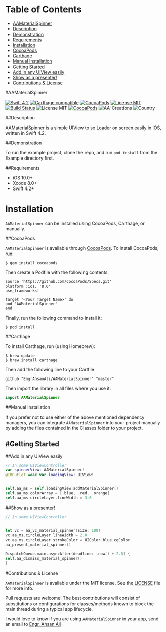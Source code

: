 # Table of Contents

- [AAMaterialSpinner](#section-id-4)
- [Description](#section-id-10)
- [Demonstration](#section-id-16)
- [Requirements](#section-id-26)
- [Installation](#section-id-32)
- [CocoaPods](#section-id-37)
- [Carthage](#section-id-63)
- [Manual Installation](#section-id-82)
- [Getting Started](#section-id-87)
- [Add in any UIView easily](#section-id-90)
- [Show as a presenter!](#section-id-104)
- [Contributions & License](#section-id-156)


<div id='section-id-4'/>

#AAMaterialSpinner


[![Swift 4.2](https://img.shields.io/badge/Swift-4.2-orange.svg?style=flat)](https://developer.apple.com/swift/) [![Carthage compatible](https://img.shields.io/badge/Carthage-compatible-4BC51D.svg?style=flat)](https://github.com/Carthage/Carthage) [![CocoaPods](https://img.shields.io/cocoapods/v/AAMaterialSpinner.svg)](http://cocoadocs.org/docsets/AAMaterialSpinner) [![License MIT](https://img.shields.io/badge/License-MIT-blue.svg?style=flat)](https://github.com/Carthage/Carthage) [![Build Status](https://travis-ci.org/EngrAhsanAli/AAMaterialSpinner.svg?branch=master)](https://travis-ci.org/EngrAhsanAli/AAMaterialSpinner) 
![License MIT](https://img.shields.io/github/license/mashape/apistatus.svg) [![CocoaPods](https://img.shields.io/cocoapods/p/AAMaterialSpinner.svg)]()
![AA-Creations](https://img.shields.io/badge/AA-Creations-green.svg)
![Country](https://img.shields.io/badge/Made%20with%20%E2%9D%A4-pakistan-green.svg)


<div id='section-id-10'/>

##Description


AAMaterialSpinner is a simple UIView to so Loader on screen easily in iOS, written in Swift 4.2.


<div id='section-id-16'/>

##Demonstration


To run the example project, clone the repo, and run `pod install` from the Example directory first.


<div id='section-id-26'/>

##Requirements

- iOS 10.0+
- Xcode 8.0+
- Swift 4.2+

<div id='section-id-32'/>

# Installation

`AAMaterialSpinner` can be installed using CocoaPods, Carthage, or manually.


<div id='section-id-37'/>

##CocoaPods

`AAMaterialSpinner` is available through [CocoaPods](http://cocoapods.org). To install CocoaPods, run:

`$ gem install cocoapods`

Then create a Podfile with the following contents:

```
source 'https://github.com/CocoaPods/Specs.git'
platform :ios, '8.0'
use_frameworks!

target '<Your Target Name>' do
pod 'AAMaterialSpinner'
end

```

Finally, run the following command to install it:
```
$ pod install
```



<div id='section-id-63'/>

##Carthage

To install Carthage, run (using Homebrew):
```
$ brew update
$ brew install carthage
```
Then add the following line to your Cartfile:

```
github "EngrAhsanAli/AAMaterialSpinner" "master"
```

Then import the library in all files where you use it:
```swift
import AAMaterialSpinner
```


<div id='section-id-82'/>

##Manual Installation

If you prefer not to use either of the above mentioned dependency managers, you can integrate `AAMaterialSpinner` into your project manually by adding the files contained in the Classes folder to your project.


<div id='section-id-87'/>

#Getting Started
----------

<div id='section-id-90'/>

##Add in any UIView easily

```swift
// In some UIViewController
var spinnerView: AAMaterialSpinner!
@IBOutlet weak var loadingView: UIView!


self.aa_ms = self.loadingView.addMaterialSpinner()
self.aa_ms.colorArray = [.blue, .red, .orange]
self.aa_ms.circleLayer.lineWidth = 3.0
```

<div id='section-id-104'/>

##Show as a presenter!


```swift
// In some UIViewController


let vc = aa_vc_material_spinner(size: 100)
vc.aa_ms.circleLayer.lineWidth = 2.0
vc.aa_ms.circleLayer.strokeColor = UIColor.blue.cgColor
aa_present_material_spinner()

DispatchQueue.main.asyncAfter(deadline: .now() + 2.0) {
self.aa_dismiss_material_spinner()
}

```

<div id='section-id-156'/>

#Contributions & License

`AAMaterialSpinner` is available under the MIT license. See the [LICENSE](./LICENSE) file for more info.

Pull requests are welcome! The best contributions will consist of substitutions or configurations for classes/methods known to block the main thread during a typical app lifecycle.

I would love to know if you are using `AAMaterialSpinner` in your app, send an email to [Engr. Ahsan Ali](mailto:hafiz.m.ahsan.ali@gmail.com)
